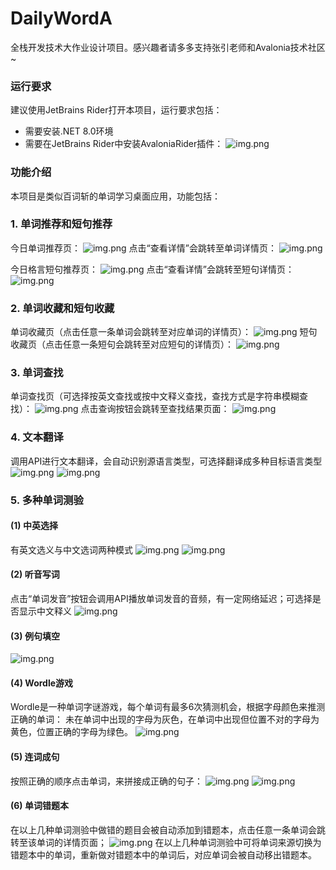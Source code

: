 # DailyWordA
全栈开发技术大作业设计项目。感兴趣者请多多支持张引老师和Avalonia技术社区~

### 运行要求
建议使用JetBrains Rider打开本项目，运行要求包括：
- 需要安装.NET 8.0环境
- 需要在JetBrains Rider中安装AvaloniaRider插件：
![img.png](images/AvaloniaRider.png)

### 功能介绍
本项目是类似百词斩的单词学习桌面应用，功能包括：
### 1. 单词推荐和短句推荐
今日单词推荐页：
![img.png](images/TodayWordView.png)
点击“查看详情”会跳转至单词详情页：
![img.png](images/WordDetailView.png)

今日格言短句推荐页：
![img.png](images/TodayMottoView.png)
点击“查看详情”会跳转至短句详情页：
![img.png](images/MottoDetailView.png)

### 2. 单词收藏和短句收藏
单词收藏页（点击任意一条单词会跳转至对应单词的详情页）：
![img.png](images/WordFavoriteView.png)
短句收藏页（点击任意一条短句会跳转至对应短句的详情页）：
![img.png](images/MottoFavoriteView.png)

### 3. 单词查找
单词查找页（可选择按英文查找或按中文释义查找，查找方式是字符串模糊查找）：
![img.png](images/WordQueryView.png)
点击查询按钮会跳转至查找结果页面：
![img.png](images/WordQueryResultView.png)

### 4. 文本翻译
调用API进行文本翻译，会自动识别源语言类型，可选择翻译成多种目标语言类型
![img.png](images/TranslateView_1.png)
![img.png](images/TranslateView_2.png)

### 5. 多种单词测验
#### (1) 中英选择
有英文选义与中文选词两种模式
![img.png](images/WordSelectionView_1.png)
![img.png](images/WordSelectionView_2.png)

#### (2) 听音写词
点击“单词发音”按钮会调用API播放单词发音的音频，有一定网络延迟；可选择是否显示中文释义
![img.png](images/WordDictationView.png)

#### (3) 例句填空
![img.png](images/WordFillingView.png)

#### (4) Wordle游戏
Wordle是一种单词字谜游戏，每个单词有最多6次猜测机会，根据字母颜色来推测正确的单词：
未在单词中出现的字母为灰色，在单词中出现但位置不对的字母为黄色，位置正确的字母为绿色。
![img.png](images/WordleGameView.png)

#### (5) 连词成句
按照正确的顺序点击单词，来拼接成正确的句子：
![img.png](images/SentenceOrganizationView_1.png)
![img.png](images/SentenceOrganizationView_2.png)

#### (6) 单词错题本
在以上几种单词测验中做错的题目会被自动添加到错题本，点击任意一条单词会跳转至该单词的详情页面；
![img.png](images/WordMistakeNoteView.png)
在以上几种单词测验中可将单词来源切换为错题本中的单词，重新做对错题本中的单词后，对应单词会被自动移出错题本。